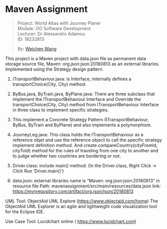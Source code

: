 # Maven Assignment
> Project: World Altas with Journey Planer  
> Module: OO Software Development   
> Lecturer: Dr Alessandro Adamou  
> ID: 18232813  

> By: [Weichen Wang](https://github.com/w326004741)

This project is a Maven project with data.json file as permanent data storage source file, Maven: org.json:json:20180813 as an external libraries. Implemented using the Strategy design pattern.

1. ITransportBehaviour.java: is Interface, internally defines a transportChoice(City, City) method.

2.  ByBus.java, ByTrain.java, ByPlane.java:  There are three subclass that implement the ITransportBehaviour Interface and Override the transportChoice(City, City) method from ITransportBehaviour Interface in three class to implement specific strategies.

3. This implement a Concrete Strategy Pattern (ITransportBehaviour, ByBus, ByTrain and ByPlane) and also implements a polymorphism.

4. JourneyLeg.java:  This class holds the ITransportBehaviour as a reference objet and use the reference object to call the specific strategy implement definition method. And create compareCountry(cityFromId, cityToId) method for the rules of traveling from one city to another and to judge whether two countries are bordering or not.

5. Driver.class: include main() method. (In the Driver.class, Right Click -> Click Run ‘Driver.main()’)

6. data.json: external libraries name is “Maven: org.json:json:20180813” in resource file
                      Path: mavenassignment/src/main/resources/data.json
                      link: https://mvnrepository.com/artifact/org.json/json/20180813


UML Tool:   ObjectAid UML Explore (https://www.objectaid.com/home)
The ObjectAid UML Explorer is an agile and lightweight code visualization tool for the Eclipse IDE.

Use Case Tool: Lucidchart online ( https://www.lucidchart.com)

